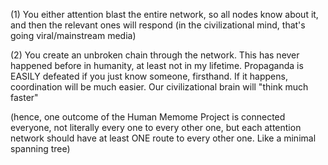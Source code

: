 (1) You either attention blast the entire network, so all nodes know about it, and then the relevant ones will respond (in the civilizational mind, that's going viral/mainstream media)

(2) You create an unbroken chain through the network. This has never happened before in humanity, at least not in my lifetime. Propaganda is EASILY defeated if you just know someone, firsthand. If it happens, coordination will be much easier. Our civilizational brain will "think much faster"

(hence, one outcome of the Human Memome Project is connected everyone, not literally every one to every other one, but each attention network should have at least ONE route to every other one. Like a minimal spanning tree)